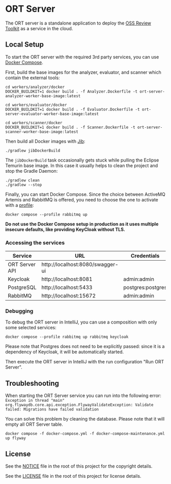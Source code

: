 # ORT Server

The ORT server is a standalone application to deploy the
[OSS Review Toolkit](https://github.com/oss-review-toolkit/ort) as a service in the cloud.

## Local Setup

To start the ORT server with the required 3rd party services, you can use
[Docker Compose](https://docs.docker.com/compose/).

First, build the base images for the analyzer, evaluator, and scanner which contain the external tools:

```shell
cd workers/analyzer/docker
DOCKER_BUILDKIT=1 docker build . -f Analyzer.Dockerfile -t ort-server-analyzer-worker-base-image:latest

cd workers/evaluator/docker
DOCKER_BUILDKIT=1 docker build . -f Evaluator.Dockerfile -t ort-server-evaluator-worker-base-image:latest

cd workers/scanner/docker
DOCKER_BUILDKIT=1 docker build . -f Scanner.Dockerfile -t ort-server-scanner-worker-base-image:latest
```

Then build all Docker images with [Jib](https://github.com/GoogleContainerTools/jib):

```shell
./gradlew jibDockerBuild
```

The `jibDockerBuild` task occasionally gets stuck while pulling the Eclipse Temurin base image. In this case it usually
helps to clean the project and stop the Gradle Daemon:

```shell
./gradlew clean
./gradlew --stop
```

Finally, you can start Docker Compose. Since the choice between ActiveMQ Artemis and RabbitMQ is offered, you need to
choose the one to activate with a [profile](https://docs.docker.com/compose/profiles/):

```shell
docker compose --profile rabbitmq up
```

**Do not use the Docker Compose setup in production as it uses multiple insecure defaults, like providing KeyCloak
without TLS.**

### Accessing the services

| Service        | URL                              | Credentials       |
|----------------|----------------------------------|-------------------|
| ORT Server API | http://localhost:8080/swagger-ui |                   |
| Keycloak       | http://localhost:8081            | admin:admin       |
| PostgreSQL     | http://localhost:5433            | postgres:postgres |
| RabbitMQ       | http://localhost:15672           | admin:admin       |

### Debugging

To debug the ORT server in IntelliJ, you can use a composition with only some selected services:

```shell
docker compose --profile rabbitmq up rabbitmq keycloak 
```

Please note that Postgres does not need to be explicitly passed: since it is a dependency of Keycloak, it will be
automatically started.

Then execute the ORT server in IntelliJ with the run configuration "Run ORT Server".

## Troubleshooting

When starting the ORT Server service you can run into the following error:
`Exception in thread "main" org.flywaydb.core.api.exception.FlywayValidateException: Validate failed: Migrations have failed validation`

You can solve this problem by cleaning the database. Please note that it will empty all ORT Server table.

```shell
docker compose -f docker-compose.yml -f docker-compose-maintenance.yml up flyway
```

## License

See the [NOTICE](./NOTICE) file in the root of this project for the copyright details.

See the [LICENSE](./LICENSE) file in the root of this project for license details.
